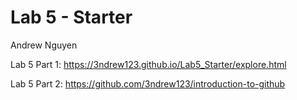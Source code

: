 # Lab 5 - Starter
Andrew Nguyen


Lab 5 Part 1: https://3ndrew123.github.io/Lab5_Starter/explore.html


Lab 5 Part 2: https://github.com/3ndrew123/introduction-to-github